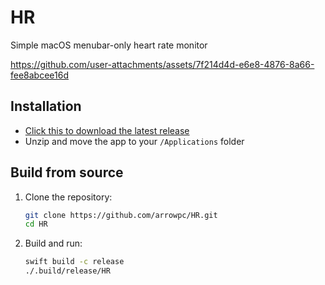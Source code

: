 # HR

Simple macOS menubar-only heart rate monitor

https://github.com/user-attachments/assets/7f214d4d-e6e8-4876-8a66-fee8abcee16d

## Installation

- [Click this to download the latest release](https://github.com/arrowpc/HR/releases/download/v1.0.0/HR-1.0.0.zip)
- Unzip and move the app to your `/Applications` folder

## Build from source

1. Clone the repository:
   ```sh
   git clone https://github.com/arrowpc/HR.git
   cd HR
   ```
2. Build and run:
   ```sh
   swift build -c release
   ./.build/release/HR
   ```
